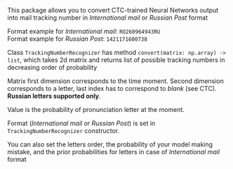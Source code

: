 This package allows you to convert CTC-trained Neural Networks output into mail tracking number in *International mail* or *Russian Post* format  


Format example for *International mail*: ``RO260964943RU``  
Format example for *Russian Post*: ``1421171600738``

Class ``TrackingNumberRecognizer`` has method ``convert(matrix: np.array) -> list``, which takes 2d matrix and returns list of possible tracking numbers in decreasing order of probability


Matrix first dimension corresponds to the time moment. Second dimension corresponds to a letter, last index has to correspond to *blank* (see CTC).
**Russian letters supported only**.

Value is the probability of pronunciation letter at the moment.

Format (*International mail* or *Russian Post*) is set in  ``TrackingNumberRecognizer`` constructor.

You can also set the letters order, the probability of your model making mistake, and the prior probabilities for letters in case of *International mail* format 
 

